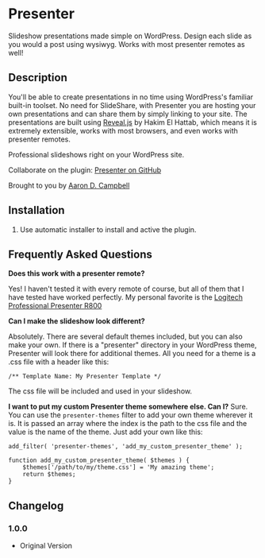 # Presenter

Slideshow presentations made simple on WordPress. Design each slide as you would a post using wysiwyg. Works with most presenter remotes as well!

## Description

You'll be able to create presentations in no time using WordPress's familiar built-in toolset. No need for SlideShare, with Presenter you are hosting your own presentations and can share them by simply linking to your site. The presentations are built using <a href="https://github.com/hakimel/reveal.js">Reveal.js</a> by Hakim El Hattab, which means it is extremely extensible, works with most browsers, and even works with presenter remotes.

Professional slideshows right on your WordPress site.

Collaborate on the plugin: <a href="http://github.com/aaroncampbell/presenter">Presenter on GitHub</a>

Brought to you by <a href="http://aarondcampbell.com/" title="WordPress Plugins">Aaron D. Campbell</a>

## Installation

1. Use automatic installer to install and active the plugin.

## Frequently Asked Questions

**Does this work with a presenter remote?**

Yes! I haven't tested it with every remote of course, but all of them that I
have tested have worked perfectly. My personal favorite is the
<a href="http://amzn.com/B002GHBUTU">Logitech Professional Presenter R800</a>

**Can I make the slideshow look different?**

Absolutely. There are several default themes included, but you can also make
your own. If there is a "presenter" directory in your WordPress theme, Presenter
will look there for additional themes. All you need for a theme is a .css file
with a header like this:

`/** Template Name: My Presenter Template */`

The css file will be included and used in your slideshow.

**I want to put my custom Presenter theme somewhere else. Can I?**
Sure. You can use the `presenter-themes` filter to add your own theme wherever
it is. It is passed an array where the index is the path to the css file and the
value is the name of the theme. Just add your own like this:

```
add_filter( 'presenter-themes', 'add_my_custom_presenter_theme' );

function add_my_custom_presenter_theme( $themes ) {
	$themes['/path/to/my/theme.css'] = 'My amazing theme';
	return $themes;
}
```

## Changelog

### 1.0.0
* Original Version
